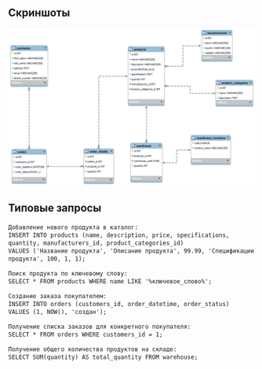 ## Скриншоты

![Скриншот 1](screenshots/erd.png)

## Типовые запросы

```Mysql
Добавление нового продукта в каталог:
INSERT INTO products (name, description, price, specifications, quantity, manufacturers_id, product_categories_id) 
VALUES ('Название продукта', 'Описание продукта', 99.99, 'Спецификации продукта', 100, 1, 1);
```

```Mysql
Поиск продукта по ключевому слову:
SELECT * FROM products WHERE name LIKE '%ключевое_слово%';
```

```Mysql
Создание заказа покупателем:
INSERT INTO orders (customers_id, order_datetime, order_status)
VALUES (1, NOW(), 'создан');
```

```Mysql
Получение списка заказов для конкретного покупателя:
SELECT * FROM orders WHERE customers_id = 1;
```

```Mysql
Получение общего количества продуктов на складе:
SELECT SUM(quantity) AS total_quantity FROM warehouse;
```


